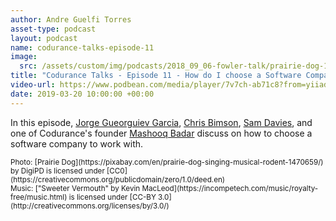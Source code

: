 ```yaml
---
author: Andre Guelfi Torres
asset-type: podcast
layout: podcast
name: codurance-talks-episode-11
image: 
  src: /assets/custom/img/podcasts/2018_09_06-fowler-talk/prairie-dog-1470659_1280.jpg
title: "Codurance Talks - Episode 11 - How do I choose a Software Company to work with?"
video-url: https://www.podbean.com/media/player/7v7ch-ab71c8?from=yiiadmin&download=1&version=1&vjs=1&skin=1&auto=0&share=1&fonts=Helvetica&download=1&rtl=0&pbad=1
date: 2019-03-20 10:00:00 +00:00
---
```


In this episode, [Jorge Gueorguiev Garcia](https://codurance.com/publications/author/jorge-gueorguiev-garcia/), 
[Chris Bimson](https://github.com/christopher-bimson), [Sam Davies](https://codurance.com/publications/author/sam-davies/), 
and one of Codurance's founder [Mashooq Badar](https://codurance.com/publications/author/mashooq-badar/) discuss on how to choose a software company to work with. 

<sub>
Photo: [Prairie Dog](https://pixabay.com/en/prairie-dog-singing-musical-rodent-1470659/) by DigiPD is licensed under [CC0](https://creativecommons.org/publicdomain/zero/1.0/deed.en)
<br/>Music: ["Sweeter Vermouth" by Kevin MacLeod](https://incompetech.com/music/royalty-free/music.html) is licensed under [CC-BY 3.0](http://creativecommons.org/licenses/by/3.0/)
</sub>
